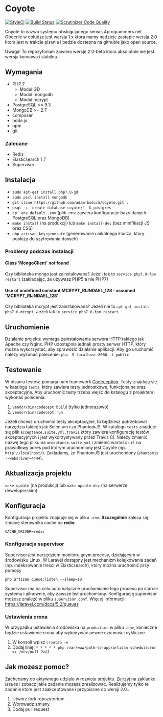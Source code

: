 # Coyote

[![StyleCI](https://styleci.io/repos/30256872/shield)](https://styleci.io/repos/30256872)
[![Build Status](https://travis-ci.org/adam-boduch/coyote.svg?branch=master)](https://travis-ci.org/adam-boduch/coyote)
[![Scrutinizer Code Quality](https://scrutinizer-ci.com/g/adam-boduch/coyote/badges/quality-score.png?b=master)](https://scrutinizer-ci.com/g/adam-boduch/coyote/?branch=master)

Coyote to nazwa systemu obslugujacego serwis 4programmers.net. Obecnie w obludze jest wersja 1.x ktora mamy nadzieje zastapic wersja 2.0 ktora jest w trakcie pisania i bedzie dostepna na githubie jako open source.

Uwaga! To repozytorium zawiera wersje 2.0-beta ktora absolutnie nie jest wersja koncowa i stabilna.

## Wymagania

* PHP 7
    * Moduł GD
    * Moduł mongodb
    * Moduł mcrypt
* PostgreSQL >= 9.3
* MongoDB >= 2.7
* composer
* node.js
* npm
* git

### Zalecane

* Redis
* Elasticsearch 1.7
* Supervisor

## Instalacja

* `sudo apt-get install php7.0-gd`
* `sudo pecl install mongodb`
* `git clone https://github.com/adam-boduch/coyote.git .`
* `psql -c 'create database coyote;' -U postgres`
* `cp .env.default .env` (plik .env zawiera konfiguracje bazy danych PostgreSQL oraz MongoDB)
* `make install` (na produkcji) lub `make install-dev` (bez minifikacji JS oraz CSS)
* `php artisan key:generate` (generowanie unikalnego klucza, który posłuży do szyfrowania danych)

### Problemy podczas instalacji
#### Class 'MongoClient' not found

Czy biblioteka mongo jest zainstalowana? Jeżeli tak to `service php7.0-fpm restart` (zakładając, że używasz PHP5 a nie PHP7)

#### Use of undefined constant MCRYPT_RIJNDAEL_128 - assumed 'MCRYPT_RIJNDAEL_128'

Czy biblioteka mcrypt jest zainstalowana? Jeżeli nie to `apt-get install php7.0-mcrypt`. Jeżeli tak to `service php7.0-fpm restart`.

## Uruchomienie

Działanie projektu wymaga zainstalowania serwera HTTP takiego jak Apache czy Nginx. PHP udostępnia jednak prosty serwer HTTP, który można wykorzystać, aby sprawdzić działanie aplikacji. Aby go uruchomić należy wykonać polecenie: `php -S localhost:8000 -t public`

## Testowanie

W pisaniu testów, pomaga nam framework [Codeception](http://codeception.com/). Testy znajdują się w katalogu `tests`, który zawiera testy jednostkowe, funkcjonalne oraz akceptacyjne. Aby uruchomić testy trzeba wejść do katalogu z projektem i wykonać polecenia:

1. `vendor/bin/codecept build` (tylko jednorazowo)
2. `vendor/bin/codecept run`

Jeżeli chcesz uruchomić testy akceptacyjne, to będziesz potrzebował narzędzia takiego jak Selenium czy PhantomJS. W katalogu `tests` znajduje się plik `acceptance.suite.yml.travis` który zawiera konfigurację testów akceptacyjnych i jest wykorzystywany przez Travis CI. Należy zmienić nazwę tego pliku na `acceptance.suite.yml` i zmienić wartość `url` na prawidłowy adres pod którym uruchomiony jest Coyote (np. `http://localhost/`). Zakładamy, że PhantomJS jest uruchomiony (`phantomjs --webdriver=4444`).

## Aktualizacja projektu

`make update` (na produkcji) lub `make update-dev` (na serwerze deweloperskim)

## Konfiguracja

Konfiguracja projektu znajduje się w pliku `.env`. **Szczególnie** zaleca się zmianę sterownika cache na **redis**:

`CACHE_DRIVER=redis`

### Konfiguracja supervisor

Supervisor jest narzędziem monitorującym procesy, działającym w środowisku Linux. W Laravel dostępny jest
mechanizm kolejkowania zadań (np. indeksowanie treści w Elasticsearch), który można uruchomić przy pomocy

`php artisan queue:listen --sleep=10`

Supervisor ma na celu automatyczne uruchamianie tego procesu po starcie systemu i pilnownie, aby zawsze był uruchomiony.
Konfigurację supervisor możesz znaleźć w pliku `supervisor.conf`. Więcej informacji: https://laravel.com/docs/5.2/queues

### Ustawienia crona

W przypadku ustawienia środowiska na `production` w pliku `.env`, konieczne będzie ustawienie crona aby wykonywać
pewne czynności cykliczne.

1. W konsoli wpisz `crontab -e`
2. Dodaj linię: `* * * * * php /var/www/path-to-app/artisan schedule:run >> /dev/null 2>&1`

## Jak mozesz pomoc?

Zachecamy do aktywnego udzialu w rozwoju projektu. Zajrzyj na zakladke *Issues* i zobacz jakie zadanie mozesz zrealizowac. Realizujemy tylko te zadanie ktore jest zaakceptowane i przypisane do wersji 2.0..

1. Utworz fork repozytorium
2. Wprowadz zmiany
3. Dodaj pull request
